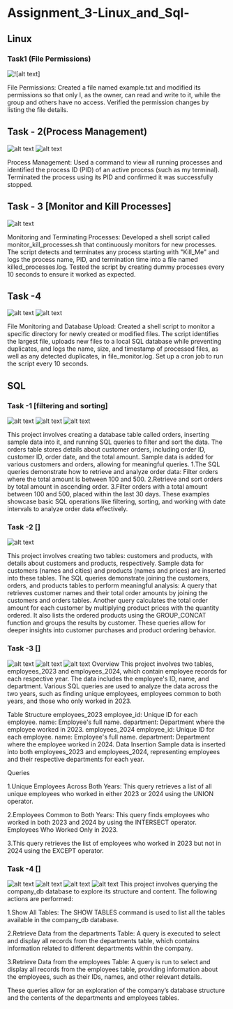 # Assignment_3-Linux_and_Sql-
## Linux 
### Task1 (File Permissions)
![!\[alt text\]](Linux/screenshots/Task-1.png)

File Permissions: Created a file named example.txt and modified its permissions so that only I, as the owner, can read and write to it, while the group and others have no access. Verified the permission changes by listing the file details.

## Task - 2(Process Management)
![alt text](Linux/screenshots/Task2pic1.png)
![alt text](Linux/screenshots/Task2pic2.png)

Process Management: Used a command to view all running processes and identified the process ID (PID) of an active process (such as my terminal). Terminated the process using its PID and confirmed it was successfully stopped.



## Task - 3 [Monitor and Kill Processes]

![alt text](Linux/screenshots/Task-3.png)

Monitoring and Terminating Processes: Developed a shell script called monitor_kill_processes.sh that continuously monitors for new processes. The script detects and terminates any process starting with "Kill_Me" and logs the process name, PID, and termination time into a file named killed_processes.log. Tested the script by creating dummy processes every 10 seconds to ensure it worked as expected.

## Task -4 
![alt text](Linux/screenshots/Linux4part1.png)
![alt text](Linux/screenshots/Linux4part2.png)

File Monitoring and Database Upload: Created a shell script to monitor a specific directory for newly created or modified files. The script identifies the largest file, uploads new files to a local SQL database while preventing duplicates, and logs the name, size, and timestamp of processed files, as well as any detected duplicates, in file_monitor.log. Set up a cron job to run the script every 10 seconds.

## SQL 
### Task -1 [filtering and sorting]
![alt text](SQL/Screenshots/SQLqueries1.png)
![alt text](SQL/Screenshots/SQLqueries1part2.png)
![alt text](SQL/Screenshots/SQLqueries1part3.png)

This project involves creating a database table called orders, inserting sample data into it, and running SQL queries to filter and sort the data.
The orders table stores details about customer orders, including order ID, customer ID, order date, and the total amount. Sample data is added for various customers and orders, allowing for meaningful queries.
1.The SQL queries demonstrate how to retrieve and analyze order data:
Filter orders where the total amount is between 100 and 500.
2.Retrieve and sort orders by total amount in ascending order.
3.Filter orders with a total amount between 100 and 500, placed within the last 30 days.
These examples showcase basic SQL operations like filtering, sorting, and working with date intervals to analyze order data effectively.

### Task -2 []
![alt text](SQL/Screenshots/SQL2query1.png)

This project involves creating two tables: customers and products, with details about customers and products, respectively. Sample data for customers (names and cities) and products (names and prices) are inserted into these tables.
The SQL queries demonstrate joining the customers, orders, and products tables to perform meaningful analysis:
A query that retrieves customer names and their total order amounts by joining the customers and orders tables.
Another query calculates the total order amount for each customer by multiplying product prices with the quantity ordered. It also lists the ordered products using the GROUP_CONCAT function and groups the results by customer.
These queries allow for deeper insights into customer purchases and product ordering behavior.
### Task -3 []
![alt text](SQL/Screenshots/SQL3-1.png)
![alt text](SQL/Screenshots/SQL3-2.png)
![alt text](SQL/Screenshots/SQL3-3.png)
Overview
This project involves two tables, employees_2023 and employees_2024, which contain employee records for each respective year. The data includes the employee's ID, name, and department. Various SQL queries are used to analyze the data across the two years, such as finding unique employees, employees common to both years, and those who only worked in 2023.

Table Structure
employees_2023
employee_id: Unique ID for each employee.
name: Employee's full name.
department: Department where the employee worked in 2023.
employees_2024
employee_id: Unique ID for each employee.
name: Employee's full name.
department: Department where the employee worked in 2024.
Data Insertion
Sample data is inserted into both employees_2023 and employees_2024, representing employees and their respective departments for each year.

Queries

1.Unique Employees Across Both Years:
This query retrieves a list of all unique employees who worked in either 2023 or 2024 using the UNION operator.

2.Employees Common to Both Years:
This query finds employees who worked in both 2023 and 2024 by using the INTERSECT operator.
Employees Who Worked Only in 2023.

3.This query retrieves the list of employees who worked in 2023 but not in 2024 using the EXCEPT operator.

### Task -4 []
![alt text](SQL/Screenshots/SQL4.png)
![alt text](SQL/Screenshots/SQL4part2.png)
![alt text](SQL/Screenshots/SQL4part3.png)
![alt text](SQL/Screenshots/SQL4part4.png)
This project involves querying the company_db database to explore its structure and content. The following actions are performed:

1.Show All Tables: The SHOW TABLES command is used to list all the tables available in the company_db database.

2.Retrieve Data from the departments Table: A query is executed to select and display all records from the departments table, which contains information related to different departments within the company.

3.Retrieve Data from the employees Table: A query is run to select and display all records from the employees table, providing information about the employees, such as their IDs, names, and other relevant details.

These queries allow for an exploration of the company’s database structure and the contents of the departments and employees tables.






